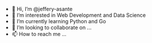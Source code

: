 - 👋 Hi, I’m @jeffery-asante
- 👀 I’m interested in Web Development and Data Science
- 🌱 I’m currently learning Python and Go
- 💞️ I’m looking to collaborate on ...
- 📫 How to reach me ...

<!---
jeffery-asante/jeffery-asante is a ✨ special ✨ repository because its `README.md` (this file) appears on your GitHub profile.
You can click the Preview link to take a look at your changes.
--->
